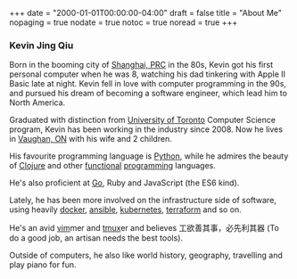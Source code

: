 +++
date = "2000-01-01T00:00:00-04:00"
draft = false
title = "About Me"
nopaging = true
nodate = true
notoc = true
noread = true
+++

### Kevin Jing Qiu

Born in the booming city of [Shanghai, PRC](https://en.wikipedia.org/wiki/Shanghai) in the 80s, Kevin got his first personal computer when he was 8, watching his dad tinkering with Apple II Basic late at night. Kevin fell in love with computer programming in the 90s, and pursued his dream of becoming a software engineer, which lead him to North America.

Graduated with distinction from [University of Toronto](https://www.utoronto.ca/) Computer Science program, Kevin has been working in the industry since 2008. Now he lives in [Vaughan, ON](https://en.wikipedia.org/wiki/Vaughan) with his wife and 2 children.

His favourite programming language is [Python](http://www.python.org), while he admires the beauty of [Clojure](http://clojure.org) and other [functional](https://www.haskell.org/) [programming](https://www.scala-lang.org/) languages.

He's also proficient at [Go](http://golang.org), Ruby and JavaScript (the ES6 kind).

Lately, he has been more involved on the infrastructure side of software, using heavily [docker](http://docker.io), [ansible](https://www.ansible.com/), [kubernetes](https://kubernetes.io), [terraform](terraform.io) and so on.

He's an avid [vim](http://vim.org)mer and [tmux](https://tmux.github.io/)er and believes 工欲善其事，必先利其器 (To do a good job, an artisan needs the best tools).

Outside of computers, he also like world history, geography, travelling and play piano for fun.
